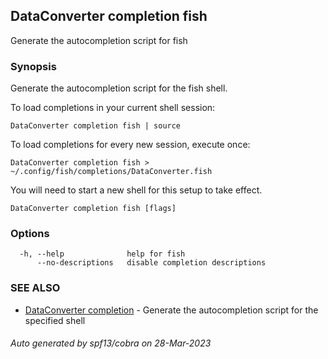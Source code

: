 ## DataConverter completion fish

Generate the autocompletion script for fish

### Synopsis

Generate the autocompletion script for the fish shell.

To load completions in your current shell session:

	DataConverter completion fish | source

To load completions for every new session, execute once:

	DataConverter completion fish > ~/.config/fish/completions/DataConverter.fish

You will need to start a new shell for this setup to take effect.


```
DataConverter completion fish [flags]
```

### Options

```
  -h, --help              help for fish
      --no-descriptions   disable completion descriptions
```

### SEE ALSO

* [DataConverter completion](DataConverter_completion.md)	 - Generate the autocompletion script for the specified shell

###### Auto generated by spf13/cobra on 28-Mar-2023
